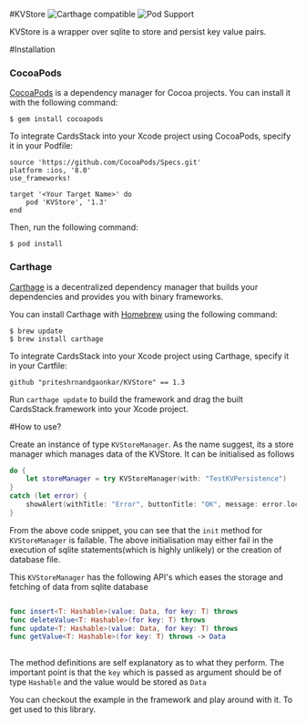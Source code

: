 #KVStore ![Carthage compatible](https://img.shields.io/badge/Carthage-compatible-4BC51D.svg?style=flat) ![Pod Support](https://img.shields.io/cocoapods/v/KVStore.svg?maxAge=2592000)

KVStore is a wrapper over sqlite to store and persist key value pairs.

#Installation
### CocoaPods

[CocoaPods](https://cocoapods.org/) is a dependency manager for Cocoa projects. You can install it with the following command:

```
$ gem install cocoapods

```
To integrate CardsStack into your Xcode project using CocoaPods, specify it in your Podfile:

```
source 'https://github.com/CocoaPods/Specs.git'
platform :ios, '8.0'
use_frameworks!

target '<Your Target Name>' do
    pod 'KVStore', '1.3'
end

```
Then, run the following command:

```
$ pod install
```

### Carthage
[Carthage](https://github.com/Carthage/Carthage) is a decentralized dependency manager that builds your dependencies and provides you with binary frameworks.

You can install Carthage with [Homebrew](http://brew.sh/) using the following command:

```
$ brew update
$ brew install carthage

```
To integrate CardsStack into your Xcode project using Carthage, specify it in your Cartfile:

```
github "priteshrnandgaonkar/KVStore" == 1.3

```
Run `carthage update` to build the framework and drag the built CardsStack.framework into your Xcode project.

#How to use?

Create an instance of type `KVStoreManager`. As the name suggest, its a store manager which manages data of the KVStore. It can be initialised as follows


``` swift
do {
	let storeManager = try KVStoreManager(with: "TestKVPersistence")
}
catch (let error) {
	showAlert(withTitle: "Error", buttonTitle: "OK", message: error.localizedDescription, okAction: nil)
}
```

From the above code snippet, you can see that the `init` method for `KVStoreManager` is failable. The above initialisation may either fail in the execution of sqlite statements(which is highly unlikely) or the creation of database file.

This `KVStoreManager` has the following API's which eases the storage and fetching of data from sqlite database

``` swift

func insert<T: Hashable>(value: Data, for key: T) throws
func deleteValue<T: Hashable>(for key: T) throws
func update<T: Hashable>(value: Data, for key: T) throws
func getValue<T: Hashable>(for key: T) throws -> Data
 
```

The method definitions are self explanatory as to what they perform. The important point is that the `key` which is passed as argument should be of type `Hashable` and the value would be stored as `Data`

You can checkout the example in the framework and play around with it. To get used to this library.